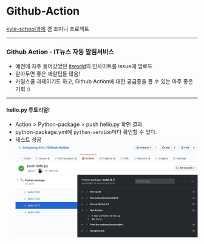 # Github-Action

[kyle-school과제](https://zzsza.github.io/kyle-school/week8/#/) 겸 초미니 프로젝트

---------

### Github Action - IT뉴스 자동 알림서비스 
- 예전에 자주 들어갔었던 [itworld](http://www.itworld.co.kr/insight)의 인사이트를 issue에 업로드
- 알아두면 좋은 깨알팁들 많음! 
- 카일스쿨 과제이기도 하고, Github Action에 대한 궁금증을 풀 수 있는 아주 좋은 기회 :) 


-----------------------

#### hello.py 튜토리얼!
- Action > Python-package > push hello.py 확인 결과
- python-package.yml에 `python-version`마다 확인할 수 있다.
- 테스트 성공
![image](./img/hello_tutorial.png)



